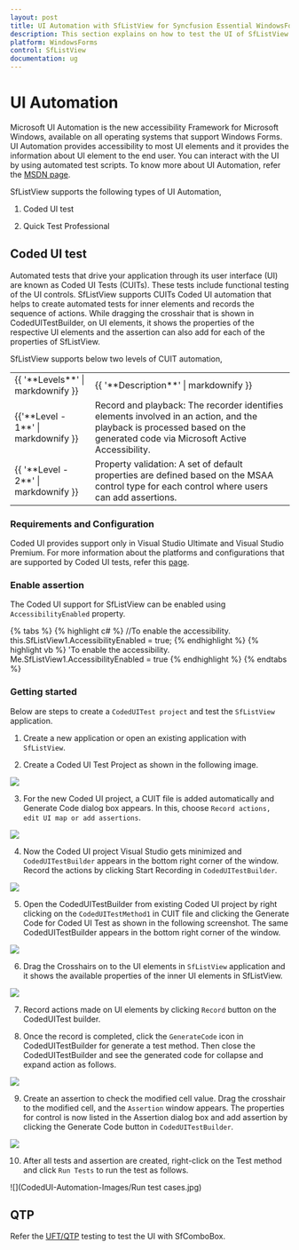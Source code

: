 ```yaml
---
layout: post
title: UI Automation with SfListView for Syncfusion Essential WindowsForms
description: This section explains on how to test the UI of SfListView projects.
platform: WindowsForms
control: SfListView
documentation: ug
---
```



# UI Automation
Microsoft UI Automation is the new accessibility Framework for Microsoft Windows, available on all operating systems that support Windows Forms. UI Automation provides accessibility to most UI elements and it provides the information about UI element to the end user. You can interact with the UI by using automated test scripts. To know more about UI Automation, refer the [MSDN page](https://docs.microsoft.com/en-us/dotnet/framework/ui-automation/ui-automation-overview).

SfListView supports the following types of UI Automation,

1. Coded UI test

2. Quick Test Professional

## Coded UI test

Automated tests that drive your application through its user interface (UI) are known as Coded UI Tests (CUITs). These tests include functional testing of the UI controls. SfListView supports CUITs Coded UI automation that helps to create automated tests for inner elements and records the sequence of actions. While dragging the crosshair that is shown in CodedUITestBuilder, on UI elements, it shows the properties of the respective UI elements and the assertion can also add for each of the properties of SfListView.

SfListView supports below two levels of CUIT automation,

<table>
<tr>
<td>
{{ '**Levels**' | markdownify }}</td>
<td>
{{ '**Description**' | markdownify }}</td></tr>
<tr>
<td>
{{'**Level - 1**' | markdownify }}</td>
<td>
Record and playback: The recorder identifies elements involved in an action, and the playback is processed based on the generated code via Microsoft Active Accessibility.
</td>
</tr>
<tr>
<td>
{{ '**Level - 2**' | markdownify }}</td>
<td>
Property validation: A set of default properties are defined based on the MSAA control type for each control where users can add assertions.
</td>
</tr>
</table>

### Requirements and Configuration

Coded UI provides support only in Visual Studio Ultimate and Visual Studio Premium. For more information about the platforms and configurations that are supported by Coded UI tests, refer this [page](https://docs.microsoft.com/en-us/visualstudio/test/supported-configurations-and-platforms-for-coded-ui-tests-and-action-recordings?view=vs-2015).

### Enable assertion

The Coded UI support for SfListView can be enabled using `AccessibilityEnabled` property.

{% tabs %}
{% highlight c# %}
//To enable the accessibility.
 this.SfListView1.AccessibilityEnabled = true;
{% endhighlight %}
{% highlight vb %}
'To enable the accessibility.
Me.SfListView1.AccessibilityEnabled = true
{% endhighlight %}
{% endtabs %}

### Getting started

Below are steps to create a `CodedUITest project` and test the `SfListView` application.

1) Create a new application or open an existing application with `SfListView`.

2) Create a Coded UI Test Project as shown in the following image.

![](CodedUI-Automation-Images/CodedUI_Create.jpg)

3) For the new Coded UI project, a CUIT file is added automatically and Generate Code dialog box appears. In this, choose `Record actions, edit UI map or add assertions`.

![](CodedUI-Automation-Images/CodedUI_GenerateCode.jpg)

4) Now the Coded UI project Visual Studio gets minimized and `CodedUITestBuilder` appears in the bottom right corner of the window. Record the actions by clicking Start Recording in `CodedUITestBuilder`.

![](CodedUI-Automation-Images/UITestBuilder.jpg)

5) Open the CodedUITestBuilder from existing Coded UI project by right clicking on the `CodedUITestMethod1` in CUIT file and clicking the Generate Code for Coded UI Test as shown in the following screenshot. The same CodedUITestBuilder appears in the bottom right corner of the window.

![](CodedUI-Automation-Images/CodedUI_GenerateMethod.jpg)

6) Drag the Crosshairs on to the UI elements in `SfListView` application and it shows the available properties of the inner UI elements in SfListView. 

![](CodedUI-Automation-Images/Assert-SfListViewItem.jpg)

7) Record actions made on UI elements by clicking `Record` button on the CodedUITest builder.

8) Once the record is completed, click the `GenerateCode` icon in CodedUITestBuilder for generate a test method. Then close the CodedUITestBuilder and see the generated code for collapse and expand action as follows.

![](CodedUI-Automation-Images/SfListView-RecordActions.jpg)

9) Create an assertion to check the modified cell value. Drag the crosshair to the modified cell, and the `Assertion` window appears. The properties for control is now listed in the Assertion dialog box and add assertion by clicking the Generate Code button in `CodedUITestBuilder`.

![](CodedUI-Automation-Images/SfListView-properties.jpg)

10) After all tests and assertion are created, right-click on the Test method and click `Run Tests` to run the test as follows.

![](CodedUI-Automation-Images/Run test cases.jpg)

## QTP

Refer the [UFT/QTP](windowsforms-docs/blob/master/WindowsForms/Testing/UFT/Supported-Controls-and-Methods.md#SfListView) testing to test the UI with SfComboBox.